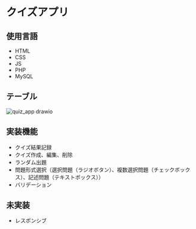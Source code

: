 # クイズアプリ

## 使用言語
- HTML
- CSS
- JS
- PHP
- MySQL

## テーブル
![quiz_app drawio](https://user-images.githubusercontent.com/68176951/154842226-649e07c3-7117-4850-8d32-4618b803e134.png)

## 実装機能
- クイズ結果記録
- クイズ作成、編集、削除
- ランダム出題
- 問題形式選択（選択問題（ラジオボタン）、複数選択問題（チェックボックス）、記述問題（テキストボックス））
- バリデーション

## 未実装
- レスポンシブ